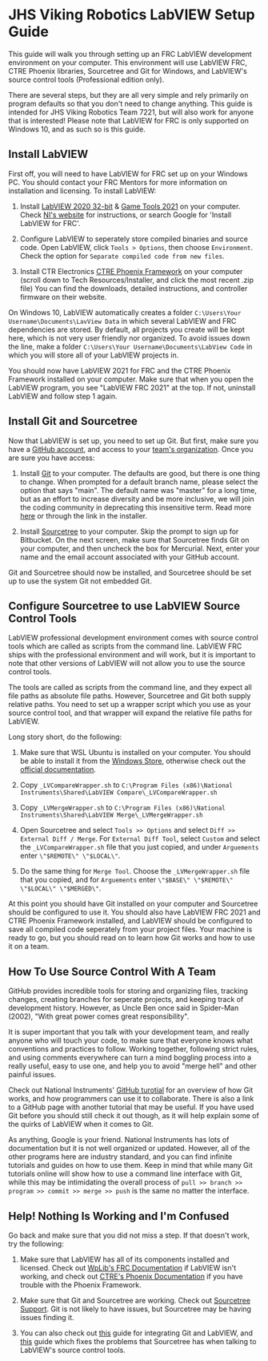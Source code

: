 # JHS Viking Robotics LabVIEW Setup Guide

This guide will walk you through setting up an FRC LabVIEW development environment on your computer. This environment will use LabVIEW FRC, CTRE Phoenix libraries, Sourcetree and Git for Windows, and LabVIEW's source control tools (Professional edition only).

There are several steps, but they are all very simple and rely primarily on program defaults so that you don't need to change anything. This guide is intended for JHS Viking Robotics Team 7221, but will also work for anyone that is interested! Please note that LabVIEW for FRC is only supported on Windows 10, and as such so is this guide.

## Install LabVIEW

First off, you will need to have LabVIEW for FRC set up on your Windows PC. You should contact your FRC Mentors for more information on installation and licensing. To install LabVIEW:

1. Install [LabVIEW 2020 32-bit](https://www.ni.com/en-us/support/downloads/software-products/download.labview-software-for-frc.html) & [Game Tools 2021](https://www.ni.com/en-us/support/downloads/drivers/download.frc-game-tools.html) on your computer. Check [NI's website](https://www.ni.com/en-us.html) for instructions, or search Google for 'Install LabVIEW for FRC'.

2. Configure LabVIEW to seperately store compiled binaries and source code. Open LabVIEW, click ```Tools > Options```, then choose ```Environment```. Check the option for ```Separate compiled code from new files```.

3. Install CTR Electronics [CTRE Phoenix Framework](http://www.ctr-electronics.com/hro.html#product_tabs_technical_resources) on your computer (scroll down to Tech Resources/Installer, and click the most recent .zip file) You can find the downloads, detailed instructions, and controller firmware on their website.

On Windows 10, LabVIEW automatically creates a folder ```C:\Users\Your Username\Documents\LavView Data``` in which several LabVIEW and FRC dependencies are stored. By default, all projects you create will be kept here, which is not very user friendly nor organized. To avoid issues down the line, make a folder ```C:\Users\Your Username\Documents\LabView Code``` in which you will store all of your LabVIEW projects in.

You should now have LabVIEW 2021 for FRC and the CTRE Phoenix Framework installed on your computer. Make sure that when you open the LabVIEW program, you see "LabVIEW FRC 2021" at the top. If not, uninstall LabVIEW and follow step 1 again.

## Install Git and Sourcetree

Now that LabVIEW is set up, you need to set up Git. But first, make sure you have a [GitHub account](https://github.com), and access to your [team's organization](https://github.com/JHS-Viking-Robotics). Once you are sure you have access:

1. Install [Git](https://gitforwindows.org/) to your computer. The defaults are good, but there is one thing to change. When prompted for a default branch name, please select the option that says "main". The default name was "master" for a long time, but as an effort to increase diversity and be more inclusive, we will join the coding community in deprecating this insensitive term. Read more [here](https://github.com/github/renaming/) or through the link in the installer.

2. Install [Sourcetree](https://www.sourcetreeapp.com/) to your computer. Skip the prompt to sign up for Bitbucket. On the next screen, make sure that Sourcetree finds Git on your computer, and then uncheck the box for Mercurial. Next, enter your name and the email account associated with your GitHub account.

Git and Sourcetree should now be installed, and Sourcetree should be set up to use the system Git not embedded Git.

## Configure Sourcetree to use LabVIEW Source Control Tools

LabVIEW professional development environment comes with source control tools which are called as scripts from the command line. LabVIEW FRC ships with the professional environment and will work, but it is important to note that other versions of LabVIEW will not allow you to use the source control tools.

The tools are called as scripts from the command line, and they expect all file paths as absolute file paths. However, Sourcetree and Git both supply relative paths. You need to set up a wrapper script which you use as your source control tool, and that wrapper will expand the relative file paths for LabVIEW.

Long story short, do the following:

1. Make sure that WSL Ubuntu is installed on your computer. You should be able to install it from the [Windows Store](https://www.microsoft.com/store/productId/9N6SVWS3RX71), otherwise check out the [official documentation](https://docs.microsoft.com/en-us/windows/wsl/install-win10).

2. Copy ```_LVCompareWrapper.sh``` to ```C:\Program Files (x86)\National Instruments\Shared\LabVIEW Compare\_LVCompareWrapper.sh```

3. Copy ```_LVMergeWrapper.sh``` to ```C:\Program Files (x86)\National Instruments\Shared\LabVIEW Merge\_LVMergeWrapper.sh```

4. Open Sourcetree and select ```Tools >> Options``` and select ```Diff >> External Diff / Merge```. For ```External Diff Tool```, select ```Custom``` and select the ```_LVCompareWrapper.sh``` file that you just copied, and under ```Arguements``` enter ```\"$REMOTE\" \"$LOCAL\"```.

5. Do the same thing for ```Merge Tool```. Choose the ```_LVMergeWrapper.sh``` file that you copied, and for ```Arguements``` enter ```\"$BASE\" \"$REMOTE\" \"$LOCAL\" \"$MERGED\"```.

At this point you should have Git installed on your computer and Sourcetree should be configured to use it. You should also have LabVIEW FRC 2021 and CTRE Phoenix Framework installed, and LabVIEW should be configured to save all compiled code seperately from your project files. Your machine is ready to go, but you should read on to learn how Git works and how to use it on a team.

## How To Use Source Control With A Team

GitHub provides incredible tools for storing and organizing files, tracking changes, creating branches for seperate projects, and keeping track of development history. However, as Uncle Ben once said in Spider-Man (2002), "With great power comes great responsibility".

It is super important that you talk with your development team, and really anyone who will touch your code, to make sure that everyone knows what conventions and practices to follow. Working together, following strict rules, and using comments everywhere can turn a mind boggling process into a really useful, easy to use one, and help you to avoid "merge hell" and other painful issues.

Check out National Instruments' [GitHub turotial](https://ispring-cloud-45.ispringcloud.com/acc/kc75hpYxMDM3NA/s/10374-oK1iJ-upDjE-L5A0z) for an overview of how Git works, and how programmers can use it to collaborate. There is also a link to a GitHub page with another tutorial that may be useful. If you have used Git before you should still check it out though, as it will help explain some of the quirks of LabVIEW when it comes to Git.

As anything, Google is your friend. National Instruments has lots of documentation but it is not well organized or updated. However, all of the other programs here are industry standard, and you can find infinite tutorials and guides on how to use them. Keep in mind that while many Git tutorials online will show how to use a command line interface with Git, while this may be intimidating the overall process of ```pull >> branch >> program >> commit >> merge >> push``` is the same no matter the interface.

## Help! Nothing Is Working and I'm Confused

Go back and make sure that you did not miss a step. If that doesn't work, try the following:

1. Make sure that LabVIEW has all of its components installed and licensed. Check out [WpLib's FRC Documentation](https://docs.wpilib.org/en/latest/docs/zero-to-robot/step-2/labview-setup.html) if LabVIEW isn't working, and check out [CTRE's Phoenix Documentation](https://docs.ctre-phoenix.com/en/stable/ch05_PrepWorkstation.html) if you have trouble with the Phoenix Framework.

2. Make sure that Git and Sourcetree are working. Check out [Sourcetree Support](https://support.atlassian.com/sourcetree/). Git is not likely to have issues, but Sourcetree may be having issues finding it.

3. You can also check out [this](https://delacor.com/configuring-hg-or-git-to-use-labview-compare-and-labview-merge/) guide for integrating Git and LabVIEW, and [this](https://endigit.com/2017/11/using-labviews-diff-tool-sourcetree) guide which fixes the problems that Sourcetree has when talking to LabVIEW's source control tools.
